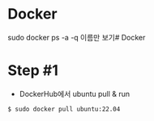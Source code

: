 # Docker

sudo docker ps -a -q
이름만 보기# Docker

# Step #1
- DockerHub에서 ubuntu pull & run
```bash
$ sudo docker pull ubuntu:22.04


```
